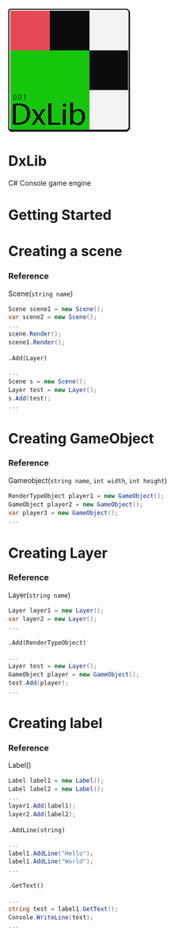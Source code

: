 ![Alt-текст](https://raw.githubusercontent.com/1dxrpz/DxLib/main/logo_.png)
# DxLib
C# Console game engine

# Getting Started

# Creating a scene
### Reference 
Scene(`string name`)

```c#
Scene scene1 = new Scene();
var scene2 = new Scene();
...
scene.Render();
scene1.Render();
```
`.Add(Layer)`
```c#
...
Scene s = new Scene();
Layer test = new Layer();
s.Add(test);
...
```
# Creating GameObject
### Reference 
Gameobject(`string name`, `int width`, `int height`)

```c#
RenderTypeObject player1 = new GameObject();
GameObject player2 = new GameObject();
var player3 = new GameObject();
...
```

# Creating Layer
### Reference
Layer(`string name`)

```c#
Layer layer1 = new Layer();
var layer2 = new Layer();
...

```
`.Add(RenderTypeObject)`
```c#
...
Layer test = new Layer();
GameObject player = new GameObject();
test.Add(player);
...
```

# Creating label
### Reference
Label()

```c#
Label label1 = new Label();
Label label2 = new Label();
...
layer1.Add(label1);
layer2.Add(label2);
```
`.AddLine(string)`
```c#
...
label1.AddLine("Hello");
label1.AddLine("World");
...
```
`.GetText()`
```c#
...
string test = label1.GetText();
Console.WriteLine(test);
...
```



